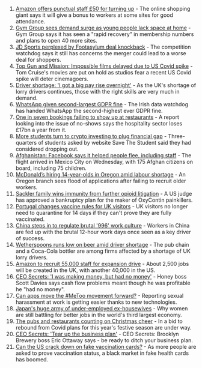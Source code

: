 1. [Amazon offers punctual staff £50 for turning up](https://www.bbc.co.uk/news/business-58414875?at_medium=RSS&at_campaign=KARANGA) - The online shopping giant says it will give a bonus to workers at some sites for good attendance.
2. [Gym Group sees demand surge as young people lack space at home](https://www.bbc.co.uk/news/business-58394904?at_medium=RSS&at_campaign=KARANGA) - Gym Group says it has seen a "rapid recovery" in membership numbers and plans to open 40 more sites.
3. [JD Sports perplexed by Footasylum deal knockback](https://www.bbc.co.uk/news/business-58408853?at_medium=RSS&at_campaign=KARANGA) - The competition watchdog says it still has concerns the merger could lead to a worse deal for shoppers.
4. [Top Gun and Mission: Impossible films delayed due to US Covid spike](https://www.bbc.co.uk/news/entertainment-arts-58419680?at_medium=RSS&at_campaign=KARANGA) - Tom Cruise's movies are put on hold as studios fear a recent US Covid spike will deter cinemagoers.
5. [Driver shortage: 'I got a big pay rise overnight'](https://www.bbc.co.uk/news/business-58394903?at_medium=RSS&at_campaign=KARANGA) - As the UK's shortage of lorry drivers continues, those with the right skills are very much in demand.
6. [WhatsApp given second-largest GDPR fine](https://www.bbc.co.uk/news/technology-58422465?at_medium=RSS&at_campaign=KARANGA) - The Irish data watchdog has handed WhatsApp the second-highest ever GDPR fine.
7. [One in seven bookings failing to show up at restaurants](https://www.bbc.co.uk/news/business-58413919?at_medium=RSS&at_campaign=KARANGA) - A report looking into the issue of no-shows says the hospitality sector loses £17bn a year from it.
8. [More students turn to crypto investing to plug financial gap](https://www.bbc.co.uk/news/business-58409442?at_medium=RSS&at_campaign=KARANGA) - Three-quarters of students asked by website Save The Student said they had considered dropping out.
9. [Afghanistan: Facebook says it helped people flee, including staff](https://www.bbc.co.uk/news/business-58417231?at_medium=RSS&at_campaign=KARANGA) - The flight arrived in Mexico City on Wednesday, with 175 Afghan citizens on board, including 75 children.
10. [McDonald’s hiring 14-year-olds in Oregon amid labour shortage](https://www.bbc.co.uk/news/business-58414597?at_medium=RSS&at_campaign=KARANGA) - An Oregon branch sees flood of applications after failing to recruit older workers.
11. [Sackler family wins immunity from further opioid litigation](https://www.bbc.co.uk/news/business-58414596?at_medium=RSS&at_campaign=KARANGA) - A US judge has approved a bankruptcy plan for the maker of OxyContin painkillers.
12. [Portugal changes vaccine rules for UK visitors](https://www.bbc.co.uk/news/business-58415127?at_medium=RSS&at_campaign=KARANGA) - UK visitors no longer need to quarantine for 14 days if they can't prove they are fully vaccinated.
13. [China steps in to regulate brutal '996' work culture](https://www.bbc.co.uk/news/world-asia-china-58381538?at_medium=RSS&at_campaign=KARANGA) - Workers in China are fed up with the brutal 12-hour work days once seen as a key driver of success.
14. [Wetherspoons runs low on beer amid driver shortage](https://www.bbc.co.uk/news/business-58395401?at_medium=RSS&at_campaign=KARANGA) - The pub chain and a Coca-Cola bottler are among firms affected by a shortage of UK lorry drivers.
15. [Amazon to recruit 55,000 staff for expansion drive](https://www.bbc.co.uk/news/business-58383038?at_medium=RSS&at_campaign=KARANGA) - About 2,500 jobs will be created in the UK, with another 40,000 in the US.
16. [CEO Secrets: 'I was making money, but had no money'](https://www.bbc.co.uk/news/business-58319314?at_medium=RSS&at_campaign=KARANGA) - Honey boss Scott Davies says cash flow problems meant though he was profitable he "had no money".
17. [Can apps move the #MeToo movement forward?](https://www.bbc.co.uk/news/business-58260533?at_medium=RSS&at_campaign=KARANGA) - Reporting sexual harassment at work is getting easier thanks to new technologies.
18. [Japan's huge army of under-employed ex-housewives](https://www.bbc.co.uk/news/business-58301604?at_medium=RSS&at_campaign=KARANGA) - Why women are still battling for better jobs in the world's third largest economy.
19. [The pubs and restaurants counting on Christmas cheer](https://www.bbc.co.uk/news/business-58305616?at_medium=RSS&at_campaign=KARANGA) - In a bid to rebound from Covid plans for this year's festive season are under way.
20. [CEO Secrets: 'Tear up the business plan'](https://www.bbc.co.uk/news/business-58316843?at_medium=RSS&at_campaign=KARANGA) - CEO Secrets: Brooklyn Brewery boss Eric Ottaway says - be ready to ditch your business plan.
21. [Can the US crack down on fake vaccination cards?](https://www.bbc.co.uk/news/business-58309026?at_medium=RSS&at_campaign=KARANGA) - As more people are asked to prove vaccination status, a black market in fake health cards has boomed.
